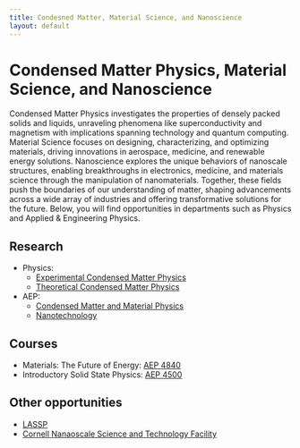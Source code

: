```yaml
---
title: Condesned Matter, Material Science, and Nanoscience
layout: default
---
```

<link rel="stylesheet" href="/main.css">

# Condensed Matter Physics, Material Science, and Nanoscience


Condensed Matter Physics investigates the properties of densely packed solids and liquids, unraveling phenomena like 
superconductivity and magnetism with implications spanning technology and quantum computing. Material Science focuses on 
designing, characterizing, and optimizing materials, driving innovations in aerospace, medicine, and renewable energy solutions. 
Nanoscience explores the unique behaviors of nanoscale structures, enabling breakthroughs in electronics, medicine, and materials
science through the manipulation of nanomaterials. Together, these fields push the boundaries of our understanding of matter, shaping advancements across a wide array of industries and offering transformative solutions for the future.
Below, you will find opportunities in departments such as Physics and Applied & Engineering Physics.

## Research
- Physics:
  - [Experimental Condensed Matter Physics](https://physics.cornell.edu/research/experimental-condensed-matter-physics)
  - [Theoretical Condensed Matter Physics](https://physics.cornell.edu/research/theoretical-condensed-matter-physics)
- AEP:
  - [Condensed Matter and Material Physics]((https://www.aep.cornell.edu/condensed-matter-and-material-physics))
  - [Nanotechnology](https://www.aep.cornell.edu/nanotechnology)
  


## Courses
- Materials: The Future of Energy: [AEP 4840](https://classes.cornell.edu/browse/roster/FA23/class/ENGRI/1140)
- Introductory Solid State Physics: [AEP 4500](https://classes.cornell.edu/browse/roster/FA23/class/AEP/4500)
## Other opportunities
- [LASSP](https://www.lassp.cornell.edu/)
- [Cornell Nanaoscale Science and Technology Facility](https://www.cnf.cornell.edu/)
